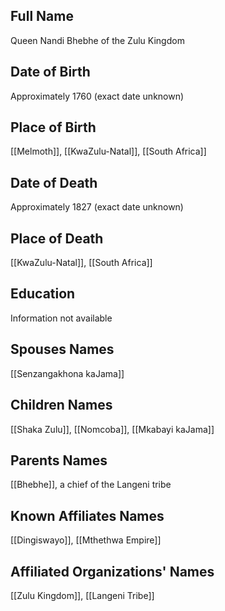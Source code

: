 ## Full Name
Queen Nandi Bhebhe of the Zulu Kingdom

## Date of Birth
Approximately 1760 (exact date unknown)

## Place of Birth
[[Melmoth]], [[KwaZulu-Natal]], [[South Africa]]

## Date of Death
Approximately 1827 (exact date unknown)

## Place of Death
[[KwaZulu-Natal]], [[South Africa]]

## Education
Information not available

## Spouses Names
[[Senzangakhona kaJama]]

## Children Names
[[Shaka Zulu]], [[Nomcoba]], [[Mkabayi kaJama]]

## Parents Names
[[Bhebhe]], a chief of the Langeni tribe

## Known Affiliates Names
[[Dingiswayo]], [[Mthethwa Empire]]

## Affiliated Organizations' Names
[[Zulu Kingdom]], [[Langeni Tribe]]
